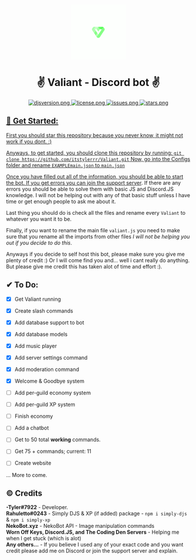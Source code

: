 <div align=center >
<a href="# Get Started"><img src="./Extra/Images/Logos/valiantlogo-green.png" alt="Valiant-logo-circle" height="150px" width="150px" ></a>
</div>
<h1 align=center >✌️ Valiant - Discord bot ✌️ </h1>

<div align=center >
  <a href="https://github.com/discordjs">
    <img src="https://img.shields.io/badge/discord.js-v13.7.0-blue.svg?logo=npm" alt="djsversion.png">
  </a>

  <a href="https://github.com/itstylerrr/Valiant/blob/LICENSE.md">
    <img src="https://img.shields.io/github/license/itstylerrr/Valiant" alt="license.png">
  </a>
  
  <a href="#">
  <img src="https://img.shields.io/github/issues/itstylerrr/Valiant" alt="issues.png"
  </a>
  
  <a href="https://github.com/itstylerrr/Valiant">
  <img src="https://img.shields.io/github/stars/itstylerrr/Valiant" alt="stars.png"
  </a>

</div>
    
## 👋 Get Started:
First you should star this repository because you never know, it might not work if you dont. :)

Anyways, to get started, you should clone this repository by running:
    ```
    git clone https://github.com/itstylerrr/Valiant.git
    ```
Now, go into the Configs folder and rename `EXAMPLEmain.json` to `main.json`
    
Once you have filled out all of the information, you should be able to start the bot. If you get errors you can join the [support server](https://discord.com/invite/a7V6C4dAQj). If there are any errors you should be able to solve them with basic JS and Discord.JS knowledge. I will not be helping out with any of that basic stuff unless I have time or get enough people to ask me about it.

Last thing you should do is check all the files and rename every `Valiant` to whatever you want it to be.

Finally, if you want to rename the main file `valiant.js` you need to make sure that you rename all the imports from other files *I will not be helping you out if you decide to do this*.

Anyways if you decide to self host this bot, please make sure you give me plenty of credit :) Or I will come find you and... well i cant really do anything. But please give me credit this has taken alot of time and effort :).

## ✔ To Do:

 - [x] Get Valiant running
 - [x] Create slash commands
 - [x] Add database support to bot
 - [x] Add database models
 - [x] Add music player
 - [x] Add server settings command
 - [x] Add moderation command
 - [x] Welcome & Goodbye system
 - [ ] Add per-guild economy system
 - [ ] Add per-guild XP system
 - [ ] Finish economy
 - [ ] Add a chatbot
 - [ ] Get to 50 total **working** commands.
 - [ ] Get 75 + commands; current: 11
 - [ ] Create website

    
... More to come.

## ©️ Credits

**-Tyler#7922** - Developer. \
**Rahuletto#0243** - Simply DJS & XP (if added) package - ```npm i simply-djs``` & ```npm i simply-xp``` \
**NekoBot.xyz** - NekoBot API - Image manipulation commands \
**Worn Off Keys, Discord.JS, and The Coding Den Servers** - Helping me when I get stuck (which is alot) \
**Any others...** - If you believe I used any of your exact code and you want credit please add me on Discord or join the support server and explain.
